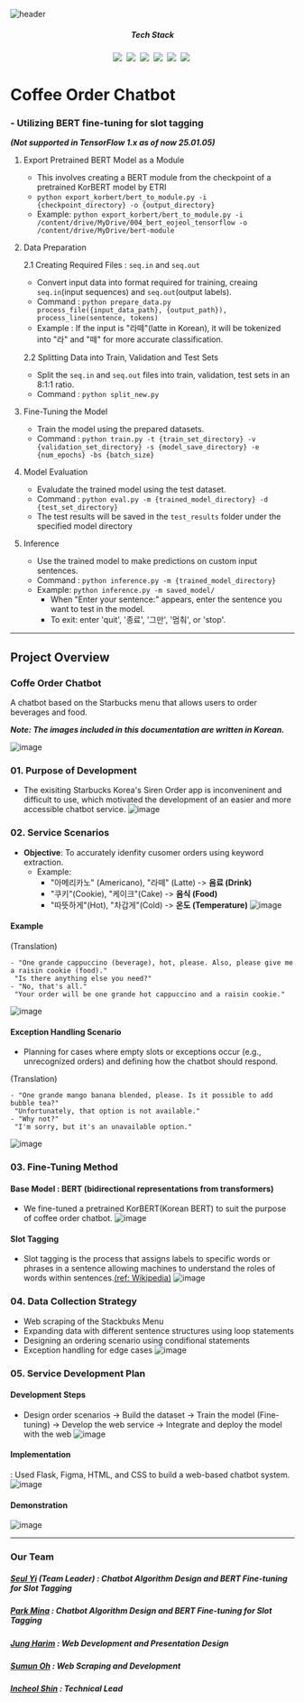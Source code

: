 ![header](https://capsule-render.vercel.app/api?type=waving&color=random&text=Slot-Tagging&animation=fadeIn&fontColor=B5B5B6)

<h5 align='center'> Tech Stack </h5>

<p align='center'>
  <img src="https://img.shields.io/badge/Python-3766AB?style=flat-square&logo=Python&logoColor=white"/></a>&nbsp
  <img src="https://img.shields.io/badge/Jupyter-F37626?style=flat-square&logo=Jupyter&logoColor=white"/></a>&nbsp
  <img src="https://img.shields.io/badge/Colab-F9AB00?style=flat-square&logo=Google Colab&logoColor=white"/></a>&nbsp
  <img src="https://img.shields.io/badge/Flask-000000?style=flat-square&logo=Flask&logoColor=white"/></a>&nbsp
  <img src="https://img.shields.io/badge/Selenium-43B02A?style=flat-square&logo=Selenium&logoColor=white"/></a>&nbsp
  <img src="https://img.shields.io/badge/Numpy-013243?style=flat-square&logo=Numpy&logoColor=white"/></a>&nbsp
</p>

# Coffee Order Chatbot 
### - Utilizing BERT fine-tuning for slot tagging

***(Not supported in TensorFlow 1.x as of now 25.01.05)***
  
1. Export Pretrained BERT Model as a Module

    - This involves creating a BERT module from the checkpoint of a pretrained KorBERT model by ETRI
    - `python export_korbert/bert_to_module.py -i {checkpoint_directory} -o {output_directory}`   
    - Example: `python export_korbert/bert_to_module.py -i /content/drive/MyDrive/004_bert_eojeol_tensorflow -o /content/drive/MyDrive/bert-module`  


  
2. Data Preparation

    2.1 Creating Required Files : `seq.in` and `seq.out`

     - Convert input data into format required for training, creaing `seq.in`(input sequences) and `seq.out`(output labels).
   - Command : `python prepare_data.py process_file({input_data_path}, {output_path}), process_line(sentence, tokens)`
   - Example : If the input is "라떼"(latte in Korean), it will be tokenized into "라" and "떼" for more accurate classification.
      
    2.2 Splitting Data into Train, Validation and Test Sets

   - Split the `seq.in` and `seq.out` files into train, validation, test sets in an 8:1:1 ratio.
   - Command : `python split_new.py`



3. Fine-Tuning the Model
   
   - Train the model using the prepared datasets.
   - Command : `python train.py -t {train_set_directory} -v {validation_set_directory} -s {model_save_directory} -e {num_epochs} -bs {batch_size}`
  
4. Model Evaluation

   - Evaludate the trained model using the test dataset.  
   - Command : `python eval.py -m {trained_model_directory} -d {test_set_directory}`
   - The test results will be saved in the `test_results` folder under the specified model directory
  
6. Inference 

    - Use the trained model to make predictions on custom input sentences.
    - Command : `python inference.py -m {trained_model_directory}`  
    - Example: `python inference.py -m saved_model/`   
        - When "Enter your sentence:" appears, enter the sentence you want to test in the model.
        - To exit: enter 'quit', '종료', '그만', '멈춰', or 'stop'.



----------------------------------------------------------------------------------------------------------------------------------------------------
## Project Overview
### Coffe Order Chatbot
A chatbot based on the Starbucks menu that allows users to order beverages and food.

***Note: The images included in this documentation are written in Korean.***

![image](https://user-images.githubusercontent.com/86215518/143837501-67352039-9096-482b-92de-962c4f45fe11.jpg)



### 01. Purpose of Development
- The exisiting Starbucks Korea's Siren Order app is inconveninent and difficult to use, which motivated the development of an easier and more accessible chatbot service.
![image](https://user-images.githubusercontent.com/86215518/143963783-573a9b96-a283-4fd1-bd5f-4cbe89b0df6d.jpg)




### 02. Service Scenarios
- __Objective__: To accurately idenfity cusomer orders using keyword extraction. 
    - Example:
        - "아메리카노" (Americano), "라떼" (Latte) -> __음료 (Drink)__
        - "쿠키"(Cookie), "케이크"(Cake) -> __음식 (Food)__
        - "따뜻하게"(Hot), "차갑게"(Cold) -> __온도 (Temperature)__
![image](https://user-images.githubusercontent.com/86215518/143963963-c0a4ab21-d0bd-4377-b0de-9c6be1d91c7c.jpg)

#### Example
(Translation)

    - "One grande cappuccino (beverage), hot, please. Also, please give me a raisin cookie (food)."
     "Is there anything else you need?"
    - "No, that's all."
     "Your order will be one grande hot cappuccino and a raisin cookie."
![image](https://user-images.githubusercontent.com/86215518/143965388-fcab1642-b576-418c-98ce-10f45d21f671.jpg)

#### Exception Handling Scenario
- Planning for cases where empty slots or exceptions occur (e.g., unrecognized orders) and defining how the chatbot should respond.
  
(Translation)

    - "One grande mango banana blended, please. Is it possible to add bubble tea?"
     "Unfortunately, that option is not available."
    - "Why not?"
     "I'm sorry, but it's an unavailable option."

![image](https://user-images.githubusercontent.com/86215518/143964415-28852eb3-e3d0-4c14-8598-69764f438fbd.jpg)




### 03. Fine-Tuning Method
#### Base Model : BERT (bidirectional representations from transformers)
- We fine-tuned a pretrained KorBERT(Korean BERT) to suit the purpose of coffee order chatbot.
![image](https://user-images.githubusercontent.com/86215518/143964504-6ca65eae-3fdb-4f44-b456-541d1218b6fb.jpg)

#### Slot Tagging
- Slot tagging is the process that assigns labels to specific words or phrases in a sentence allowing machines to understand the roles of words within sentences.[(ref: Wikipedia)](https://en.wikipedia.org/wiki/Semantic_role_labeling#:~:text=In%20natural%20language%20processing%2C%20semantic,the%20meaning%20of%20the%20sentence.)
![image](https://user-images.githubusercontent.com/86215518/143964574-87b4def6-6981-42c3-80be-5665d5244ea5.jpg)



### 04. Data Collection Strategy
- Web scraping of the Stackbuks Menu
- Expanding data with different sentence structures using loop statements
- Designing an ordering scenario using condifional statements
- Exception handling for edge cases
![image](https://user-images.githubusercontent.com/86215518/143964886-bdb217db-0460-4bb2-9090-a281e14bbea5.jpg)



### 05. Service Development Plan
#### Development Steps
- Design order scenarios → Build the dataset → Train the model (Fine-tuning) → Develop the web service → Integrate and deploy the model with the web
![image](https://user-images.githubusercontent.com/86215518/143964983-446a9da5-1162-4fe7-9a66-016a05ab905e.jpg)

#### Implementation
: Used Flask, Figma, HTML, and CSS to build a web-based chatbot system.
![image](https://user-images.githubusercontent.com/86215518/143965023-e2920c86-c6ed-4f81-9c42-1de3ce4f36e7.jpg)

#### Demonstration
![image](https://user-images.githubusercontent.com/86215518/143965045-afac7883-0313-4d32-8b51-7ad082c075f5.jpg)



----------------------------------------------------------------------------------------------------------------------------------------------------
### Our Team
##### [Seul Yi](https://github.com/seuly1203) (Team Leader) : Chatbot Algorithm Design and BERT Fine-tuning for Slot Tagging

##### [Park Mina](https://github.com/parkmina365) : Chatbot Algorithm Design and BERT Fine-tuning for Slot Tagging

##### [Jung Harim](https://github.com/hharimjung) : Web Development and Presentation Design

##### [Sumun Oh](https://github.com/sumunoh) : Web Scraping and Development

##### [Incheol Shin](https://github.com/InChil2) : Technical Lead



  
